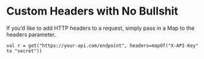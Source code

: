 
Custom Headers with No Bullshit
===============================


If you’d like to add HTTP headers to a request, simply pass in a Map to the headers parameter.

    val r = get("https://your-api.com/endpoint", headers=mapOf("X-API-Key" to "secret"))